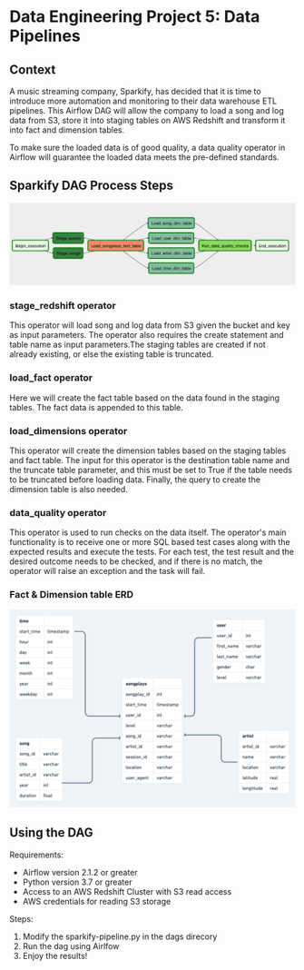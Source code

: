 # Data Engineering Project 5: Data Pipelines

## Context

A music streaming company, Sparkify, has decided that it is time to introduce more automation and monitoring to their data warehouse ETL pipelines. This Airflow DAG will allow the company to load a song and log data from S3, store it into staging tables on AWS Redshift and transform it into fact and dimension tables.

To make sure the loaded data is of good quality, a data quality operator in Airflow will guarantee the loaded data meets the pre-defined standards.

## Sparkify DAG Process Steps

![example-dag](example-dag.png)

### stage_redshift operator

This operator will load song and log data from S3 given the bucket and key as input parameters. The operator also requires the create statement and table name as input parameters.The staging tables are created if not already existing, or else the existing table is truncated.

### load_fact operator

Here we will create the fact table based on the data found in the staging tables. The fact data is appended to this table. 

### load_dimensions operator

This operator will create the dimension tables based on the staging tables and fact table. The input for this operator is the destination table name and the truncate table parameter, and this must be set to True if the table needs to be truncated before loading data. Finally, the query to create the dimension table is also needed.

### data_quality operator

This operator is used to run checks on the data itself. The operator's main functionality is to receive one or more SQL based test cases along with the expected results and execute the tests. For each test, the test result and the desired outcome needs to be checked, and if there is no match, the operator will raise an exception and the task will fail.

### Fact & Dimension table ERD

![Sparkify DWH](Sparkify_DWH.png)

## Using the DAG

Requirements: 

- Airflow version 2.1.2 or greater
- Python version 3.7 or greater
- Access to an AWS Redshift Cluster with S3 read access
- AWS credentials for reading S3 storage

Steps:

1. Modify the sparkify-pipeline.py in the dags direcory
2. Run the dag using Airlfow
3. Enjoy the results!
